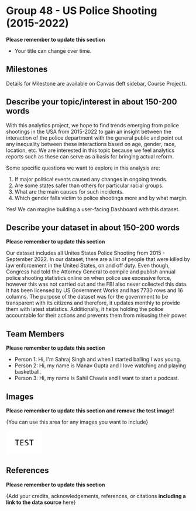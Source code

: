 
# Group 48 - US Police Shooting (2015-2022)


**Please remember to update this section**

- Your title can change over time.

## Milestones

Details for Milestone are available on Canvas (left sidebar, Course Project).

## Describe your topic/interest in about 150-200 words



With this analytics project, we hope to find trends emerging from police  shootings in the USA from 2015-2022 to gain an insight between the interaction of the police department with the general public and point out any inequality between these interactions based on age, gender, race, location, etc. We are interested in this topic because we feel analytics reports such as these can serve as a basis for bringing actual reform.

Some specific questions we want to explore in this analysis are:
1. If major political events caused any changes in ongoing trends.
1. Are some states safer than others for particular racial groups.
1. What are the main causes for such incidents.
1. Which gender falls victim to police shootings more and by what margin.

Yes! We can magine building a user-facing Dashboard with this dataset.

## Describe your dataset in about 150-200 words

**Please remember to update this section**

Our dataset includes all Unites States Police Shooting from 2015 - September 2022. In our dataset, there are a list of people that were killed by law enforcement in the United States, on and off duty. Even though, Congress had told the Attorney General to compile and publish annual police shooting statistics online on when police use excessive force, however this was not carried out and the FBI also never collected this data. It has been licensed by US Government Works and has 7730 rows and 16 columns. The purpose of the dataset was for the government to be transparent with its citizens and therefore, it updates monthly to provide them with latest statistics. Additionally, it helps holding the police accountable for their actions and prevents them from misusing their power. 
## Team Members

**Please remember to update this section**

- Person 1: Hi, I'm Sahraj Singh and when I started balling I was young.
- Person 2: Hi, my name is Manav Gupta and I love watching and playing basketball. 
- Person 3: Hi, my name is Sahil Chawla and I want to start a podcast.

## Images

**Please remember to update this section and remove the test image!**

{You can use this area for any images you want to include}

<img src ="images/test.png" width="100px">

## References

**Please remember to update this section**

{Add your credits, acknowledgements, references, or citations **including a link to the data source** here}



